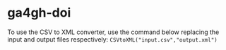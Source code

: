 # ga4gh-doi

To use the CSV to XML converter, use the command below replacing the input and output files respectively:
```CSVtoXML("input.csv","output.xml")```